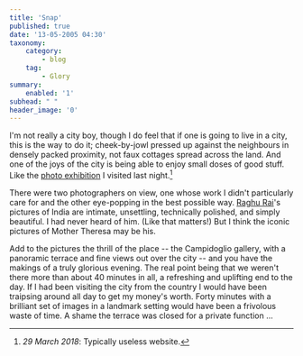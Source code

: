```yaml
---
title: 'Snap'
published: true
date: '13-05-2005 04:30'
taxonomy:
    category:
        - blog
    tag:
        - Glory
summary:
    enabled: '1'
subhead: " "
header_image: '0'
--- 
```


I'm not really a city boy, though I do feel that if one is going to live in a city, this is the way to do it; cheek-by-jowl pressed up against the neighbours in densely packed proximity, not faux cottages spread across the land. And one of the joys of the city is being able to enjoy small doses of good stuff. Like the [photo exhibition](http://www.fotografiafestival.it/) I visited last night.[^1]

[^1]: *29 March 2018*: Typically useless website. 

There were two photographers on view, one whose work I didn't particularly care for and the other eye-popping in the best possible way. [Raghu Rai](https://www.magnumphotos.com/photographer/raghu-rai/)'s pictures of India are intimate, unsettling, technically polished, and simply beautiful. I had never heard of him. (Like that matters!) But I think the iconic pictures of Mother Theresa may be his.

Add to the pictures the thrill of the place -- the Campidoglio gallery, with a panoramic terrace and fine views out over the city -- and you have the makings of a truly glorious evening. The real point being that we weren't there more than about 40 minutes in all, a refreshing and uplifting end to the day. If I had been visiting the city from the country I would have been traipsing around all day to get my money's worth. Forty minutes with a brilliant set of images in a landmark setting would have been a frivolous waste of time. A shame the terrace was closed for a private function ...
